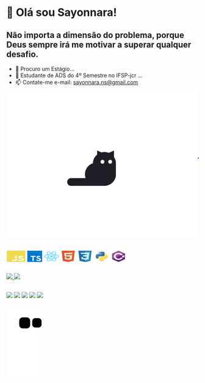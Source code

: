 #  👋 Olá sou Sayonnara!

## Não importa a dimensão do problema, porque Deus sempre irá me motivar a superar qualquer desafio.

- 🔭 Procuro um Estágio...
- 🌱 Estudante de ADS do 4º Semestre no IFSP-jcr ...
- 📫 Contate-me e-mail: sayonnara.ns@gmail.com


![header](7f2487e9bcf3b76eab3e9277f7beb6af.gif)

<div style="display: inline_block"><br>
  <img align="center" alt="Sayonnara-Js" height="30" width="50" src="https://raw.githubusercontent.com/devicons/devicon/master/icons/javascript/javascript-plain.svg">
  <img align="center" alt="Sayonnara-Ts" height="30" width="40" src="https://raw.githubusercontent.com/devicons/devicon/master/icons/typescript/typescript-plain.svg">
  <img align="center" alt="Sayonnara-React" height="30" width="40" src="https://raw.githubusercontent.com/devicons/devicon/master/icons/react/react-original.svg">
  <img align="center" alt="Sayonnara-HTML" height="30" width="40" src="https://raw.githubusercontent.com/devicons/devicon/master/icons/html5/html5-original.svg">
  <img align="center" alt="Sayonnara-CSS" height="30" width="40" src="https://raw.githubusercontent.com/devicons/devicon/master/icons/css3/css3-original.svg">
  <img align="center" alt="Sayonnara-Python" height="30" width="40" src="https://raw.githubusercontent.com/devicons/devicon/master/icons/python/python-original.svg">
  <img align="center" alt="Sayonnara-Csharp" height="30" width="40" src="https://raw.githubusercontent.com/devicons/devicon/master/icons/csharp/csharp-original.svg">
</div>

##

<div align="left">
  <a href="https://github.com/Sayonnara">
  <img height="170em"src="https://github-readme-stats.vercel.app/api?username=Sayonnara&show_icons=true&theme=dracula&include_all_commits=true&count_private=true"/>
  <img height="130em"src="https://github-readme-stats.vercel.app/api/top-langs/?username=Sayonnara&layout=compact&langs_count=7&theme=dracula"/>
</div>

  
  ##
  
<div> 
  
  <a href="https://instagram.com/" target="_blank"><img src="https://img.shields.io/badge/-Instagram-%23E4405F?style=for-the-badge&logo=instagram&logoColor=white" target="_blank"></a>
 	<a href="https://www.twitch.tv/Sayonnara" target="_blank"><img src="https://img.shields.io/badge/Twitch-9146FF?style=for-the-badge&logo=twitch&logoColor=white" target="_blank"></a>
 <a href="https://discord.gg/wagxzStdcR" target="_blank"><img src="https://img.shields.io/badge/Discord-7289DA?style=for-the-badge&logo=discord&logoColor=white" target="_blank"></a> 
  <a href = "mailto:sayonnara.ns@gmail.com"><img src="https://img.shields.io/badge/-Gmail-%23333?style=for-the-badge&logo=gmail&logoColor=white" target="_blank"></a>
  <a href="https://linkedin.com/in/sayonnara-seixas-662570191" target="_blank"><img src="https://img.shields.io/badge/-LinkedIn-%230077B5?style=for-the-badge&logo=linkedin&logoColor=white" target="_blank"></a> 

   ![Snake animation](https://github.com/rafaballerini/rafaballerini/blob/output/github-contribution-grid-snake.svg)
</div>
 
 

